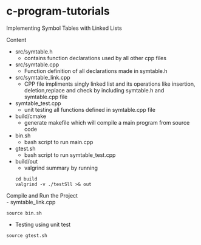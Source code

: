 # c-program-tutorials
<p> Implementing Symbol Tables with Linked Lists
<summary>Content</summary>

- src/symtable.h 
  - contains function declarations used by all other cpp files
- src/symtable.cpp
  - Function definition of all declarations made in symtable.h 
- src/symtable_link.cpp
  - CPP file impliments singly linked list and its operations like insertion, deletion,replace and check by including symtable.h and symtable.cpp file
- symtable_test.cpp
  - unit testing all functions defined in symtable.cpp file
- build/cmake
  -  generate makefile which will compile a main program from source code
- bin.sh
  - bash script to run main.cpp 
- gtest.sh
  - bash script to run symtable_test.cpp 
- build/out
  -  valgrind summary by running
  ```
  cd build
  valgrind -v ./testSll >& out 
  ```

<summary>Compile and Run the Project</summary>
- symtable_link.cpp

```
source bin.sh
```

- Testing using unit test

```
source gtest.sh
```

